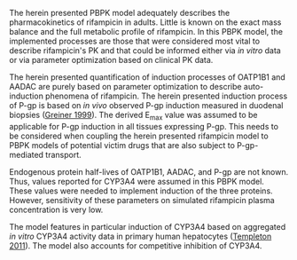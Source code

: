 The herein presented PBPK model adequately describes the pharmacokinetics of rifampicin in adults. Little is known on the exact mass balance and the full metabolic profile of rifampicin. In this PBPK model, the implemented processes are those that were considered most vital to describe rifampicin's PK and that could be informed either via *in vitro* data or via parameter optimization based on clinical PK data.

The herein presented quantification of induction processes of OATP1B1 and AADAC are purely based on parameter optimization to describe auto-induction phenomena of rifampicin. The herein presented induction process of P-gp is based on *in vivo* observed P-gp induction measured in duodenal biopsies ([Greiner 1999](#5-References)). The derived E<sub>max</sub> value was assumed to be applicable for P-gp induction in all tissues expressing P-gp. This needs to be considered when coupling the herein presented rifampicin model to PBPK models of potential victim drugs that are also subject to P-gp-mediated transport.

Endogenous protein half-lives of OATP1B1, AADAC, and P-gp are not known. Thus, values reported for CYP3A4 were assumed in this PBPK model. These values were needed to implement induction of the three proteins. However, sensitivity of these parameters on simulated rifampicin plasma concentration is very low.

The model features in particular induction of CYP3A4 based on aggregated *in vitro* CYP3A4 activity data in primary human hepatocytes ([Templeton 2011](#5-References)). The model also accounts for competitive inhibition of CYP3A4.



